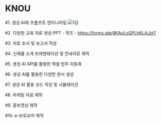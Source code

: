 # KNOU
#1. 생성 AI와 프롬프트 엔지니어링
![1강](1강.png)

#2. 다양한 교육 자료 생성
PPT -
퀴즈 - https://forms.gle/8KAuLzQPLhKLAJzt7

#3. 자료 조사 및 보고서 작성


#4. 신제품 소개 프레젠테이션 및 안내자료 제작


#5. 생성 AI API를 활용한 엑셀 업무 자동화

#6. 생성 AI를 활용한 다양한 문서 생성

#7. 생성 AI 활용 코드 작성 및 시뮬레이션

#8. 마케팅 자료 제작

#9. 홍보영상 제작

#10. e-브로슈어 제작
